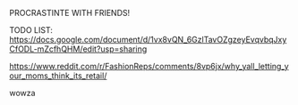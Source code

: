 PROCRASTINTE WITH FRIENDS!

TODO LIST:
https://docs.google.com/document/d/1vx8vQN_6GzlTavOZgzeyEvqvbqJxyCfODL-mZcfhQHM/edit?usp=sharing

https://www.reddit.com/r/FashionReps/comments/8vp6jx/why_yall_letting_your_moms_think_its_retail/

wowza
